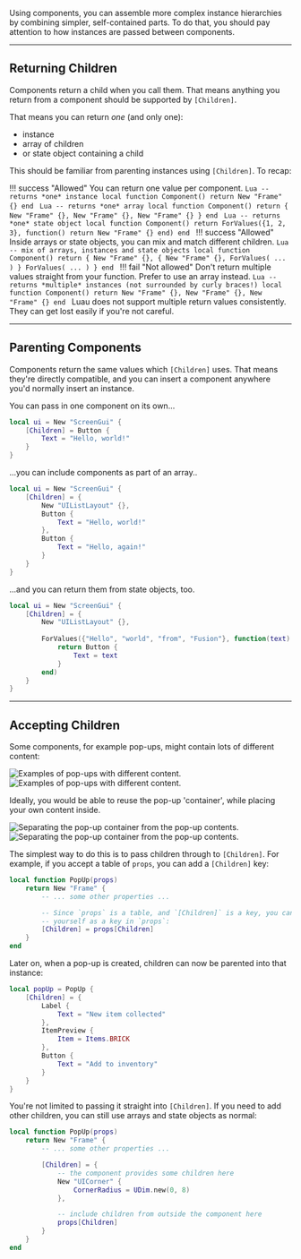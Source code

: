 Using components, you can assemble more complex instance hierarchies by
combining simpler, self-contained parts. To do that, you should pay attention to
how instances are passed between components.

-----

## Returning Children

Components return a child when you call them. That means anything you return
from a component should be supported by `[Children]`.

That means you can return *one* (and only one):

- instance
- array of children
- or state object containing a child

This should be familiar from parenting instances using `[Children]`. To recap:

!!! success "Allowed"
    You can return one value per component.
    ```Lua
    -- returns *one* instance
    local function Component()
        return New "Frame" {}
    end
    ```
    ```Lua
    -- returns *one* array
    local function Component()
        return {
            New "Frame" {},
            New "Frame" {},
            New "Frame" {}
        }
    end
    ```
    ```Lua
    -- returns *one* state object
    local function Component()
        return ForValues({1, 2, 3}, function()
            return New "Frame" {}
        end)
    end
    ```
!!! success "Allowed"
    Inside arrays or state objects, you can mix and match different children.
    ```Lua
    -- mix of arrays, instances and state objects
    local function Component()
        return {
            New "Frame" {},
            {
                New "Frame" {},
                ForValues( ... )
            }
            ForValues( ... )
        }
    end
    ```
!!! fail "Not allowed"
    Don't return multiple values straight from your function. Prefer to use an
    array instead.
    ```Lua
    -- returns *multiple* instances (not surrounded by curly braces!)
    local function Component()
        return
            New "Frame" {},
            New "Frame" {},
            New "Frame" {}
    end
    ```
    Luau does not support multiple return values consistently. They can get lost
    easily if you're not careful.

-----

## Parenting Components

Components return the same values which `[Children]` uses. That means they're
directly compatible, and you can insert a component anywhere you'd normally
insert an instance.

You can pass in one component on its own...

```Lua
local ui = New "ScreenGui" {
    [Children] = Button {
        Text = "Hello, world!"
    }
}
```

...you can include components as part of an array..

```Lua
local ui = New "ScreenGui" {
    [Children] = {
        New "UIListLayout" {},
        Button {
            Text = "Hello, world!"
        },
        Button {
            Text = "Hello, again!"
        }
    }
}
```

...and you can return them from state objects, too.

```Lua
local ui = New "ScreenGui" {
    [Children] = {
        New "UIListLayout" {},
        
        ForValues({"Hello", "world", "from", "Fusion"}, function(text)
            return Button {
                Text = text
            }
        end)
    }
}
```

-----

## Accepting Children

Some components, for example pop-ups, might contain lots of different content:

![Examples of pop-ups with different content.](Popups-Dark.svg#only-dark)
![Examples of pop-ups with different content.](Popups-Light.svg#only-light)

Ideally, you would be able to reuse the pop-up 'container', while placing your
own content inside.

![Separating the pop-up container from the pop-up contents.](Popup-Exploded-Dark.svg#only-dark)
![Separating the pop-up container from the pop-up contents.](Popup-Exploded-Light.svg#only-light)

The simplest way to do this is to pass children through to `[Children]`. For
example, if you accept a table of `props`, you can add a `[Children]` key:

```Lua hl_lines="7"
local function PopUp(props)
    return New "Frame" {
        -- ... some other properties ...

        -- Since `props` is a table, and `[Children]` is a key, you can use it
        -- yourself as a key in `props`:
        [Children] = props[Children]
    }
end
```

Later on, when a pop-up is created, children can now be parented into that
instance:

```Lua
local popUp = PopUp {
    [Children] = {
        Label {
            Text = "New item collected"
        },
        ItemPreview {
            Item = Items.BRICK
        },
        Button {
            Text = "Add to inventory"
        }
    }
}
```

You're not limited to passing it straight into `[Children]`. If you need to add
other children, you can still use arrays and state objects as normal:

```Lua hl_lines="5-13"
local function PopUp(props)
    return New "Frame" {
        -- ... some other properties ...

        [Children] = {
            -- the component provides some children here
            New "UICorner" {
                CornerRadius = UDim.new(0, 8)
            },

            -- include children from outside the component here
            props[Children]
        }
    }
end
```